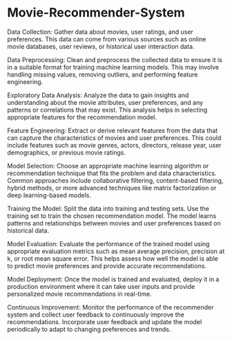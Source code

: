 # Movie-Recommender-System
Data Collection: Gather data about movies, user ratings, and user preferences. This data can come from various sources such as online movie databases, user reviews, or historical user interaction data.

Data Preprocessing: Clean and preprocess the collected data to ensure it is in a suitable format for training machine learning models. This may involve handling missing values, removing outliers, and performing feature engineering.

Exploratory Data Analysis: Analyze the data to gain insights and understanding about the movie attributes, user preferences, and any patterns or correlations that may exist. This analysis helps in selecting appropriate features for the recommendation model.

Feature Engineering: Extract or derive relevant features from the data that can capture the characteristics of movies and user preferences. This could include features such as movie genres, actors, directors, release year, user demographics, or previous movie ratings.

Model Selection: Choose an appropriate machine learning algorithm or recommendation technique that fits the problem and data characteristics. Common approaches include collaborative filtering, content-based filtering, hybrid methods, or more advanced techniques like matrix factorization or deep learning-based models.

Training the Model: Split the data into training and testing sets. Use the training set to train the chosen recommendation model. The model learns patterns and relationships between movies and user preferences based on historical data.

Model Evaluation: Evaluate the performance of the trained model using appropriate evaluation metrics such as mean average precision, precision at k, or root mean square error. This helps assess how well the model is able to predict movie preferences and provide accurate recommendations.

Model Deployment: Once the model is trained and evaluated, deploy it in a production environment where it can take user inputs and provide personalized movie recommendations in real-time.

Continuous Improvement: Monitor the performance of the recommender system and collect user feedback to continuously improve the recommendations. Incorporate user feedback and update the model periodically to adapt to changing preferences and trends.
